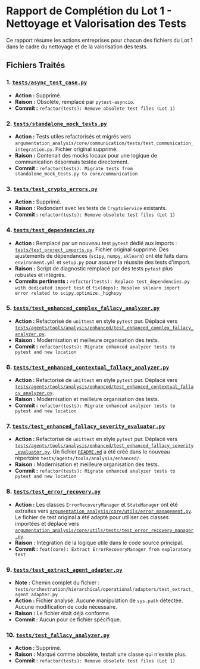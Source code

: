 # Rapport de Complétion du Lot 1 - Nettoyage et Valorisation des Tests

Ce rapport résume les actions entreprises pour chacun des fichiers du Lot 1 dans le cadre du nettoyage et de la valorisation des tests.

## Fichiers Traités

### 1. [`tests/async_test_case.py`](d%3A%2F2025-Epita-Intelligence-Symbolique%2Ftests%2Fasync_test_case.py)
*   **Action :** Supprimé.
*   **Raison :** Obsolète, remplacé par `pytest-asyncio`.
*   **Commit :** `refactor(tests): Remove obsolete test files (Lot 1)`

### 2. [`tests/standalone_mock_tests.py`](d%3A%2F2025-Epita-Intelligence-Symbolique%2Ftests%2Fstandalone_mock_tests.py)
*   **Action :** Tests utiles refactorisés et migrés vers `argumentation_analysis/core/communication/tests/test_communication_integration.py`. Fichier original supprimé.
*   **Raison :** Contenait des mocks locaux pour une logique de communication désormais testée directement.
*   **Commit :** `refactor(tests): Migrate tests from standalone_mock_tests.py to core/communication`

### 3. [`tests/test_crypto_errors.py`](d%3A%2F2025-Epita-Intelligence-Symbolique%2Ftests%2Ftest_crypto_errors.py)
*   **Action :** Supprimé.
*   **Raison :** Redondant avec les tests de `CryptoService` existants.
*   **Commit :** `refactor(tests): Remove obsolete test files (Lot 1)`

### 4. [`tests/test_dependencies.py`](d%3A%2F2025-Epita-Intelligence-Symbolique%2Ftests%2Ftest_dependencies.py)
*   **Action :** Remplacé par un nouveau test `pytest` dédié aux imports : [`tests/test_project_imports.py`](d%3A%2F2025-Epita-Intelligence-Symbolique%2Ftests%2Ftest_project_imports.py). Fichier original supprimé. Des ajustements de dépendances (`scipy`, `numpy`, `sklearn`) ont été faits dans `environment.yml` et `setup.py` pour assurer la réussite des tests d'import.
*   **Raison :** Script de diagnostic remplacé par des tests `pytest` plus robustes et intégrés.
*   **Commits pertinents :** `refactor(tests): Replace test_dependencies.py with dedicated import test` et `fix(deps): Resolve sklearn import error related to scipy.optimize._highspy`

### 5. [`tests/test_enhanced_complex_fallacy_analyzer.py`](d%3A%2F2025-Epita-Intelligence-Symbolique%2Ftests%2Ftest_enhanced_complex_fallacy_analyzer.py)
*   **Action :** Refactorisé de `unittest` en style `pytest` pur. Déplacé vers [`tests/agents/tools/analysis/enhanced/test_enhanced_complex_fallacy_analyzer.py`](d%3A%2F2025-Epita-Intelligence-Symbolique%2Ftests%2Fagents%2Ftools%2Fanalysis%2Fenhanced%2Ftest_enhanced_complex_fallacy_analyzer.py).
*   **Raison :** Modernisation et meilleure organisation des tests.
*   **Commit :** `refactor(tests): Migrate enhanced analyzer tests to pytest and new location`

### 6. [`tests/test_enhanced_contextual_fallacy_analyzer.py`](d%3A%2F2025-Epita-Intelligence-Symbolique%2Ftests%2Ftest_enhanced_contextual_fallacy_analyzer.py)
*   **Action :** Refactorisé de `unittest` en style `pytest` pur. Déplacé vers [`tests/agents/tools/analysis/enhanced/test_enhanced_contextual_fallacy_analyzer.py`](d%3A%2F2025-Epita-Intelligence-Symbolique%2Ftests%2Fagents%2Ftools%2Fanalysis%2Fenhanced%2Ftest_enhanced_contextual_fallacy_analyzer.py).
*   **Raison :** Modernisation et meilleure organisation des tests.
*   **Commit :** `refactor(tests): Migrate enhanced analyzer tests to pytest and new location`

### 7. [`tests/test_enhanced_fallacy_severity_evaluator.py`](d%3A%2F2025-Epita-Intelligence-Symbolique%2Ftests%2Ftest_enhanced_fallacy_severity_evaluator.py)
*   **Action :** Refactorisé de `unittest` en style `pytest` pur. Déplacé vers [`tests/agents/tools/analysis/enhanced/test_enhanced_fallacy_severity_evaluator.py`](d%3A%2F2025-Epita-Intelligence-Symbolique%2Ftests%2Fagents%2Ftools%2Fanalysis%2Fenhanced%2Ftest_enhanced_fallacy_severity_evaluator.py). Un fichier [`README.md`](d%3A%2F2025-Epita-Intelligence-Symbolique%2Ftests%2Fagents%2Ftools%2Fanalysis%2Fenhanced%2FREADME.md) a été créé dans le nouveau répertoire `tests/agents/tools/analysis/enhanced/`.
*   **Raison :** Modernisation et meilleure organisation des tests.
*   **Commit :** `refactor(tests): Migrate enhanced analyzer tests to pytest and new location`

### 8. [`tests/test_error_recovery.py`](d%3A%2F2025-Epita-Intelligence-Symbolique%2Ftests%2Ftest_error_recovery.py)
*   **Action :** Les classes `ErrorRecoveryManager` et `StateManager` ont été extraites vers [`argumentation_analysis/core/utils/error_management.py`](d%3A%2F2025-Epita-Intelligence-Symbolique%2Fargumentation_analysis%2Fcore%2Futils%2Ferror_management.py). Le fichier de test original a été adapté pour utiliser ces classes importées et déplacé vers [`argumentation_analysis/core/utils/tests/test_error_recovery_manager.py`](d%3A%2F2025-Epita-Intelligence-Symbolique%2Fargumentation_analysis%2Fcore%2Futils%2Ftests%2Ftest_error_recovery_manager.py).
*   **Raison :** Intégration de la logique utile dans le code source principal.
*   **Commit :** `feat(core): Extract ErrorRecoveryManager from exploratory test`

### 9. [`tests/test_extract_agent_adapter.py`](d%3A%2F2025-Epita-Intelligence-Symbolique%2Ftests%2Ftest_extract_agent_adapter.py)
*   **Note :** Chemin complet du fichier : `tests/orchestration/hierarchical/operational/adapters/test_extract_agent_adapter.py`
*   **Action :** Fichier analysé. Aucune manipulation de `sys.path` détectée. Aucune modification de code nécessaire.
*   **Raison :** Le fichier était déjà conforme.
*   **Commit :** Aucun pour ce fichier spécifique.

### 10. [`tests/test_fallacy_analyzer.py`](d%3A%2F2025-Epita-Intelligence-Symbolique%2Ftests%2Ftest_fallacy_analyzer.py)
*   **Action :** Supprimé.
*   **Raison :** Marqué comme obsolète, testait une classe qui n'existe plus.
*   **Commit :** `refactor(tests): Remove obsolete test files (Lot 1)`